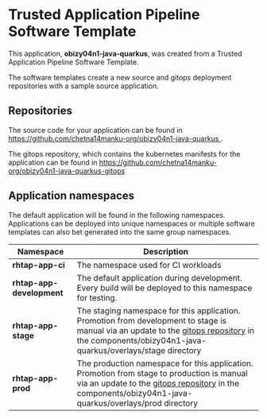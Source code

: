 # Trusted Application Pipeline Software Template

This application, **obizy04n1-java-quarkus**, was created from a Trusted Application Pipeline Software Template.

The software templates create a new source and gitops deployment repositories with a sample source application. 

## Repositories

The source code for your application can be found in [https://github.com/chetna14manku-org/obizy04n1-java-quarkus ](https://github.com/chetna14manku-org/obizy04n1-java-quarkus ).
 
The gitops repository, which contains the kubernetes manifests for the application can be found in 
[https://github.com/chetna14manku-org/obizy04n1-java-quarkus-gitops ](https://github.com/chetna14manku-org/obizy04n1-java-quarkus-gitops ) 

## Application namespaces 

The default application will be found in the following namespaces. Applications can be deployed into unique namespaces or multiple software templates can also bet generated into the same group namespaces.  

|  Namespace   |  Description   |  
| -------- | -------- |
| **rhtap-app-ci** | The namespace used for CI workloads |
| **rhtap-app-development** | The default application during development. Every build will be deployed to this namespace for testing. |
| **rhtap-app-stage** | The staging namespace for this application. Promotion from development to stage is manual via an update to the [gitops repository](https://github.com/chetna14manku-org/obizy04n1-java-quarkus-gitops ) in the components/obizy04n1-java-quarkus/overlays/stage directory |
| **rhtap-app-prod** | The production namespace for this application. Promotion from stage to production is manual via an update to the [gitops repository](https://github.com/chetna14manku-org/obizy04n1-java-quarkus-gitops ) in the components/obizy04n1-java-quarkus/overlays/prod directory |